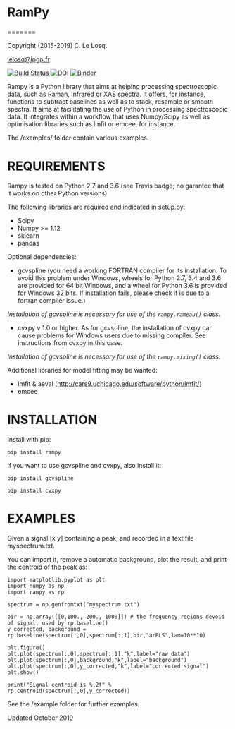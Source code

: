 # RamPy
=======

Copyright (2015-2019) C. Le Losq.

lelosq@ipgp.fr

[![Build Status](https://travis-ci.org/charlesll/rampy.svg?branch=master)](https://travis-ci.org/charlesll/rampy) [![DOI](https://zenodo.org/badge/DOI/10.5281/zenodo.1168729.svg)](https://doi.org/10.5281/zenodo.1168729) [![Binder](https://mybinder.org/badge_logo.svg)](https://mybinder.org/v2/gh/charlesll/rampy.git/master)

Rampy is a Python library that aims at helping processing spectroscopic data, such as Raman, Infrared or XAS spectra. It offers, for instance, functions to subtract baselines as well as to stack, resample or smooth spectra. It aims at facilitating the use of Python in processing spectroscopic data. It integrates within a workflow that uses Numpy/Scipy as well as optimisation libraries such as lmfit or emcee, for instance.

The /examples/ folder contain various examples.

# REQUIREMENTS

Rampy is tested on Python 2.7 and 3.6 (see Travis badge; no garantee that it works on other Python versions)

The following libraries are required and indicated in setup.py:

- Scipy
- Numpy >= 1.12
- sklearn
- pandas

Optional dependencies:

- gcvspline (you need a working FORTRAN compiler for its installation. To avoid this problem under Windows, wheels for Python 2.7, 3.4 and 3.6 are provided for 64 bit Windows, and a wheel for Python 3.6 is provided for Windows 32 bits. If installation fails, please check if is due to a fortran compiler issue.)

*Installation of gcvspline is necessary for use of the `rampy.rameau()` class.*

- cvxpy v 1.0 or higher. As for gcvspline, the installation of cvxpy can cause problems for Windows users due to missing compiler. See instructions from cvxpy in this case.

*Installation of gcvspline is necessary for use of the `rampy.mixing()` class.*

Additional libraries for model fitting may be wanted:

- lmfit & aeval (http://cars9.uchicago.edu/software/python/lmfit/)
- emcee

# INSTALLATION

Install with pip:

  `pip install rampy`

If you want to use gcvspline and cvxpy, also install it:

  `pip install gcvspline`

  `pip install cvxpy`

# EXAMPLES

Given a signal [x y] containing a peak, and recorded in a text file myspectrum.txt.

You can import it, remove a automatic background, plot the result, and print the centroid of the peak as:

```
import matplotlib.pyplot as plt
import numpy as np
import rampy as rp

spectrum = np.genfromtxt("myspectrum.txt")

bir = np.array([[0,100., 200., 1000]]) # the frequency regions devoid of signal, used by rp.baseline()
y_corrected, background = rp.baseline(spectrum[:,0],spectrum[:,1],bir,"arPLS",lam=10**10)

plt.figure()
plt.plot(spectrum[:,0],spectrum[:,1],"k",label="raw data")
plt.plot(spectrum[:,0],background,"k",label="background")
plt.plot(spectrum[:,0],y_corrected,"k",label="corrected signal")
plt.show()

print("Signal centroid is %.2f" % rp.centroid(spectrum[:,0],y_corrected))
```

See the /example folder for further examples.

Updated October 2019
